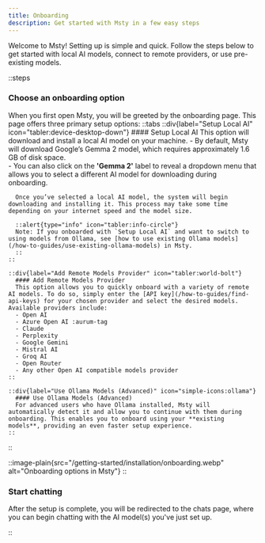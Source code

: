 ```yaml
---
title: Onboarding
description: Get started with Msty in a few easy steps
---
```


Welcome to Msty! Setting up is simple and quick. Follow the steps below to get started with local AI models, connect to remote providers, or use pre-existing models.

::steps
  ### Choose an onboarding option
  When you first open Msty, you will be greeted by the onboarding page. This page offers three primary setup options:
  ::tabs
    ::div{label="Setup Local AI" icon="tabler:device-desktop-down"}
      #### Setup Local AI
      This option will download and install a local AI model on your machine.
      - By default, Msty will download Google’s Gemma 2 model, which requires approximately 1.6 GB of disk space.  
      - You can also click on the **'Gemma 2'** label to reveal a dropdown menu that allows you to select a different AI model for downloading during onboarding.

      Once you’ve selected a local AI model, the system will begin downloading and installing it. This process may take some time depending on your internet speed and the model size.

      ::alert{type="info" icon="tabler:info-circle"}
      Note: If you onboarded with `Setup Local AI` and want to switch to using models from Ollama, see [how to use existing Ollama models](/how-to-guides/use-existing-ollama-models) in Msty.
      ::
    ::

    ::div{label="Add Remote Models Provider" icon="tabler:world-bolt"}
      #### Add Remote Models Provider
      This option allows you to quickly onboard with a variety of remote AI models. To do so, simply enter the [API key](/how-to-guides/find-api-keys) for your chosen provider and select the desired models. Available providers include:  
      - Open AI  
      - Azure Open AI :aurum-tag
      - Claude  
      - Perplexity  
      - Google Gemini  
      - Mistral AI  
      - Groq AI  
      - Open Router  
      - Any other Open AI compatible models provider
    ::

    ::div{label="Use Ollama Models (Advanced)" icon="simple-icons:ollama"}
      #### Use Ollama Models (Advanced)
      For advanced users who have Ollama installed, Msty will automatically detect it and allow you to continue with them during onboarding. This enables you to onboard using your **existing models**, providing an even faster setup experience.
    ::
  ::

  ::image-plain{src="/getting-started/installation/onboarding.webp" alt="Onboarding options in Msty"}
  ::

  ### Start chatting
  After the setup is complete, you will be redirected to the chats page, where you can begin chatting with the AI model(s) you've just set up.

::
